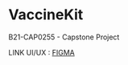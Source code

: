 # VaccineKit
B21-CAP0255 - Capstone Project

LINK UI/UX : [FIGMA](https://www.figma.com/file/cVZS4IqFZrRlaUhpkxcVWm/VaccineKit?fuid=910206367659819714)
